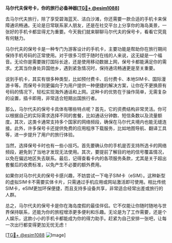 **马尔代夫保号卡，你的旅行必备神器[[TG💪+ @esim1088](https://t.me/s/esim1088)]**

去马尔代夫旅行，除了享受碧海蓝天、洁白沙滩，你还需要一款合适的手机卡来保障通讯畅通。无论是日常联系家人朋友，还是在社交平台上分享你的海岛美景，一张好的手机卡都显得尤为重要。今天我们就来聊聊马尔代夫的保号卡，看看它究竟有何魅力。

马尔代夫的保号卡是一种专门为游客设计的手机卡，主要功能是帮助你在旅行期间保持手机号码的正常使用。对于很多习惯于随时在线的人来说，这无疑是一个福音。无论你是需要拨打国际长途，还是使用移动数据上网，保号卡都能满足你的需求。尤其当你身处异国他乡，遇到紧急情况时，保持通讯畅通更是至关重要。

说到手机卡，其实有很多种类型，比如预付费卡、后付费卡、本地SIM卡、国际漫游卡等。而保号卡则更偏向于为用户提供一种便捷的解决方案，让你在不更换原有号码的情况下，轻松实现海外通话和上网。这种卡的优势在于操作简单，无需复杂的设置，插卡即用，非常适合短期出国旅行者。

那么，马尔代夫的保号卡具体有哪些特点呢？首先，它的资费结构非常灵活。你可以根据自己的实际需求选择不同的套餐，比如通话分钟数、短信条数以及流量额度。其次，这类卡通常支持多个国家的网络频段，确保在马尔代夫境内也能无缝连接。此外，许多保号卡还提供免费的应用程序下载服务，比如地图导航、翻译工具等，进一步提升了用户的旅行体验。

当然，选择保号卡时也有一些小技巧。首先要确认你的手机是否支持所选卡的网络频段，避免到了当地才发现无法使用。其次，要提前了解目的地的信号覆盖情况，以免在偏远地区失去联系。最后，记得查看卡内的各项服务条款，尤其是关于超出套餐后的收费标准，以免产生不必要的额外费用。

如果你对马尔代夫的保号卡感兴趣，不妨尝试一下电子SIM卡（eSIM）。这种新型的虚拟SIM卡不需要实体卡片，只需通过手机应用或网站激活即可使用。相比传统SIM卡，eSIM更加环保便捷，而且支持多设备共享，非常适合经常出差或旅行的人群。

总之，马尔代夫的保号卡是你在海岛度假的最佳伴侣。它不仅能让你随时随地与世界保持联系，还能为你的旅程增添更多便利和乐趣。无论是为了工作需要，还是个人娱乐，这款小小的手机卡都能成为你的得力助手。赶紧为自己安排一张吧，让每一次出行都变得更加无忧无虑！

[[TG💪+ @esim1088](https://t.me/s/esim1088) ![Image](https://i.postimg.cc/4NQfJmqS/Snipaste-2025-05-13-00-14-12.png)]